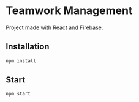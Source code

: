 # Teamwork Management

Project made with React and Firebase.

## Installation

```bash
npm install
```

## Start

```bash
npm start
```
